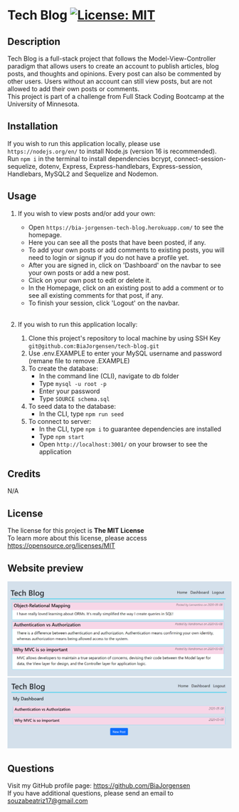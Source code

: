 # Tech Blog [![License: MIT](https://img.shields.io/badge/License-MIT-yellow.svg)](https://opensource.org/licenses/MIT)

## Description

Tech Blog is a full-stack project that follows the Model-View-Controller paradigm that allows users to create an account to publish articles, blog posts, and thoughts and opinions. Every post can also be commented by other users. Users without an account can still view posts, but are not allowed to add their own posts or comments.\
This project is part of a challenge from Full Stack Coding Bootcamp at the University of Minnesota.


## Installation

If you wish to run this application locally, please use `https://nodejs.org/en/` to install Node.js (version 16 is recommended).\
Run `npm i` in the terminal to install dependencies bcrypt, connect-session-sequelize, dotenv, Express, Express-handlebars, Express-session, Handlebars, MySQL2 and Sequelize and Nodemon.

## Usage

1. If you wish to view posts and/or add your own:
    * Open `https://bia-jorgensen-tech-blog.herokuapp.com/` to see the homepage. 
    * Here you can see all the posts that have been posted, if any. 
    * To add your own posts or add comments to existing posts, you will need to login or signup if you do not have a profile yet. 
    * After you are signed in, click on 'Dashboard' on the navbar to see your own posts or add a new post.
    * Click on your own post to edit or delete it. 
    * In the Homepage, click on an existing post to add a comment or to see all existing comments for that post, if any. 
    * To finish your session, click 'Logout' on the navbar.<br><br>

1. If you wish to run this application locally:
    1. Clone this project's repository to local machine by using SSH Key `git@github.com:BiaJorgensen/tech-blog.git`
    1. Use .env.EXAMPLE to enter your MySQL username and password (remane file to remove .EXAMPLE)
    1. To create the database:
        * In the command line (CLI), navigate to db folder
        * Type `mysql -u root -p`
        * Enter your password
        * Type `SOURCE schema.sql`
    1. To seed data to the database:
        * In the CLI, type `npm run seed`
    1. To connect to server:
        * In the CLI, type `npm i` to guarantee dependencies are installed
        * Type `npm start`
        * Open `http://localhost:3001/` on your browser to see the application
        

## Credits

N/A

## License

The license for this project is **The MIT License**<br>
To learn more about this license, please access https://opensource.org/licenses/MIT

## Website preview
<kbd>![Tech-Blog-Homepage](./public/assets/Homepage.PNG)</kbd>
<kbd>![Tech-Blog-Dashboard](./public/assets/Dashboard.PNG)</kbd>

## Questions
Visit my GitHub profile page: https://github.com/BiaJorgensen<br>
If you have additional questions, please send an email to souzabeatriz17@gmail.com